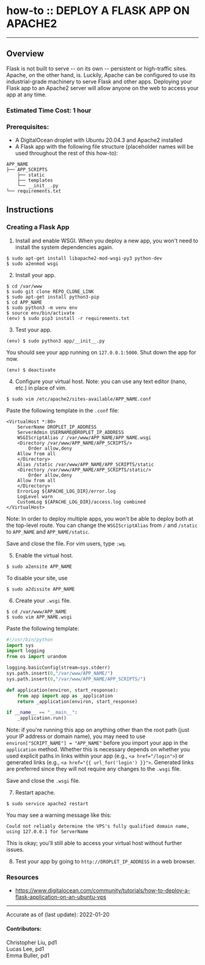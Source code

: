 # how-to :: DEPLOY A FLASK APP ON APACHE2
---
## Overview
Flask is not built to serve -- on its own -- persistent or high-traffic sites. Apache, on the other hand, is. Luckily, Apache can be configured to use its industrial-grade machinery to serve Flask and other apps. Deploying your Flask app to an Apache2 server will allow anyone on the web to access your app at any time. 

### Estimated Time Cost: 1 hour

### Prerequisites:

- A DigitalOcean droplet with Ubuntu 20.04.3 and Apache2 installed
- A Flask app with the following file structure (placeholder names will be used throughout the rest of this how-to):

```
APP_NAME  
├── APP_SCRIPTS  
    ├── static  
    ├── templates  
    └── __init__.py  
└── requirements.txt  
```

## Instructions

### Creating a Flask App
1. Install and enable WSGI. When you deploy a new app, you won't need to install the system dependencies again.
```
$ sudo apt-get install libapache2-mod-wsgi-py3 python-dev
$ sudo a2enmod wsgi
```
2. Install your app.
```
$ cd /var/www
$ sudo git clone REPO_CLONE_LINK
$ sudo apt-get install python3-pip
$ cd APP_NAME
$ sudo python3 -m venv env
$ source env/bin/activate
(env) $ sudo pip3 install -r requirements.txt
```
3. Test your app.
```
(env) $ sudo python3 app/__init__.py
```
You should see your app running on `127.0.0.1:5000`. Shut down the app for now.
```
(env) $ deactivate
```
4. Configure your virtual host. Note: you can use any text editor (nano, etc.) in place of vim.
```
$ sudo vim /etc/apache2/sites-available/APP_NAME.conf
```
Paste the following template in the `.conf` file:
```
<VirtualHost *:80>
    ServerName DROPLET_IP_ADDRESS
    ServerAdmin USERNAME@DROPLET_IP_ADDRESS
    WSGIScriptAlias / /var/www/APP_NAME/APP_NAME.wsgi
    <Directory /var/www/APP_NAME/APP_SCRIPTS/>
        Order allow,deny
	Allow from all
    </Directory>
    Alias /static /var/www/APP_NAME/APP_SCRIPTS/static
    <Directory /var/www/APP_NAME/APP_SCRIPTS/static/>
        Order allow,deny
	Allow from all
    </Directory>
    ErrorLog ${APACHE_LOG_DIR}/error.log
    LogLevel warn
    CustomLog ${APACHE_LOG_DIR}/access.log combined
</VirtualHost>
```
Note: In order to deploy multiple apps, you won't be able to deploy both at the top-level route. You can change the `WSGIScriptAlias` from `/` and `/static` to `APP_NAME` and `APP_NAME/static`.

Save and close the file. For vim users, type `:wq`.

5. Enable the virtual host.
```
$ sudo a2ensite APP_NAME
```
To disable your site, use
```
$ sudo a2dissite APP_NAME
```
6. Create your `.wsgi` file.
```
$ cd /var/www/APP_NAME
$ sudo vim APP_NAME.wsgi
```
Paste the following template:
```python
#!/usr/bin/python
import sys
import logging
from os import urandom

logging.basicConfig(stream=sys.stderr)
sys.path.insert(0,"/var/www/APP_NAME/")
sys.path.insert(0,"/var/www/APP_NAME/APP_SCRIPTS/")

def application(environ, start_response):
    from app import app as _application
    return _application(environ, start_response)

if __name__ == "__main__":
    _application.run()
```
Note: if you're running this app on anything other than the root path (just your IP address or domain name), you may need to use `environ["SCRIPT_NAME"] = "APP_NAME"` before you import your app in the `application` method. Whether this is necessary depends on whether you used explicit paths in links within your app (e.g., `<a href="/login">`) or generated links (e.g., `<a href="{{ url_for('login') }}">`. Generated links are preferred since they will not require any changes to the `.wsgi` file.

Save and close the `.wsgi` file.

7. Restart apache.
```
$ sudo service apache2 restart
```
You may see a warning message like this:
```
Could not reliably determine the VPS's fully qualified domain name, using 127.0.0.1 for ServerName
```
This is okay; you'll still able to access your virtual host without further issues.

8. Test your app by going to `http://DROPLET_IP_ADDRESS` in a web browser.

### Resources
* https://www.digitalocean.com/community/tutorials/how-to-deploy-a-flask-application-on-an-ubuntu-vps

---

Accurate as of (last update): 2022-01-20

#### Contributors:  
Christopher Liu, pd1  
Lucas Lee, pd1  
Emma Buller, pd1  
